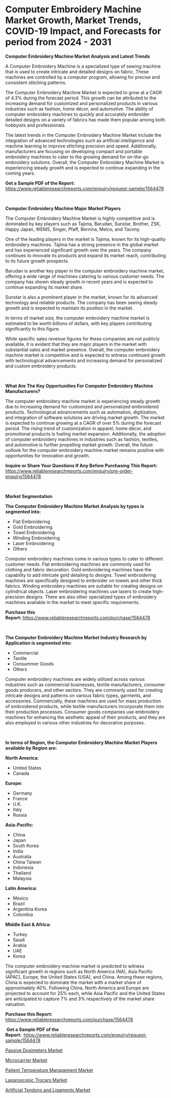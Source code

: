 <p><h1>Computer Embroidery Machine Market Growth, Market Trends, COVID-19 Impact, and Forecasts for period from 2024 - 2031</h1></p><p><strong>Computer Embroidery Machine Market Analysis and Latest Trends</strong></p>
<p><p>A Computer Embroidery Machine is a specialized type of sewing machine that is used to create intricate and detailed designs on fabric. These machines are controlled by a computer program, allowing for precise and consistent stitching patterns.</p><p>The Computer Embroidery Machine Market is expected to grow at a CAGR of 4.3% during the forecast period. This growth can be attributed to the increasing demand for customized and personalized products in various industries such as fashion, home décor, and automotive. The ability of computer embroidery machines to quickly and accurately embroider detailed designs on a variety of fabrics has made them popular among both hobbyists and professionals.</p><p>The latest trends in the Computer Embroidery Machine Market include the integration of advanced technologies such as artificial intelligence and machine learning to improve stitching precision and speed. Additionally, manufacturers are focusing on developing compact and portable embroidery machines to cater to the growing demand for on-the-go embroidery solutions. Overall, the Computer Embroidery Machine Market is experiencing steady growth and is expected to continue expanding in the coming years.</p></p>
<p><strong>Get a Sample PDF of the Report:&nbsp;</strong> <a href="https://www.reliableresearchreports.com/enquiry/request-sample/1564478">https://www.reliableresearchreports.com/enquiry/request-sample/1564478</a></p>
<p>&nbsp;</p>
<p><strong>Computer Embroidery Machine Major Market Players</strong></p>
<p><p>The Computer Embroidery Machine Market is highly competitive and is dominated by key players such as Tajima, Barudan, Sunstar, Brother, ZSK, Happy Japan, WEMS, Singer, Pfaff, Bernina, Melco, and Tacony.</p><p>One of the leading players in the market is Tajima, known for its high-quality embroidery machines. Tajima has a strong presence in the global market and has experienced significant growth over the years. The company continues to innovate its products and expand its market reach, contributing to its future growth prospects.</p><p>Barudan is another key player in the computer embroidery machine market, offering a wide range of machines catering to various customer needs. The company has shown steady growth in recent years and is expected to continue expanding its market share.</p><p>Sunstar is also a prominent player in the market, known for its advanced technology and reliable products. The company has been seeing steady growth and is expected to maintain its position in the market.</p><p>In terms of market size, the computer embroidery machine market is estimated to be worth billions of dollars, with key players contributing significantly to this figure.</p><p>While specific sales revenue figures for these companies are not publicly available, it is evident that they are major players in the market with substantial sales and market presence. Overall, the computer embroidery machine market is competitive and is expected to witness continued growth with technological advancements and increasing demand for personalized and custom embroidery products.</p></p>
<p>&nbsp;</p>
<p><strong>What Are The Key Opportunities For Computer Embroidery Machine Manufacturers?</strong></p>
<p><p>The computer embroidery machine market is experiencing steady growth due to increasing demand for customized and personalized embroidered products. Technological advancements such as automation, digitization, and integration of software solutions are driving market growth. The market is expected to continue growing at a CAGR of over 5% during the forecast period. The rising trend of customization in apparel, home décor, and promotional products is fueling market expansion. Additionally, the adoption of computer embroidery machines in industries such as fashion, textiles, and automotive is further propelling market growth. Overall, the future outlook for the computer embroidery machine market remains positive with opportunities for innovation and growth.</p></p>
<p><strong>Inquire or Share Your Questions If Any Before Purchasing This Report:</strong> <a href="https://www.reliableresearchreports.com/enquiry/pre-order-enquiry/1564478">https://www.reliableresearchreports.com/enquiry/pre-order-enquiry/1564478</a></p>
<p>&nbsp;</p>
<p><strong>Market Segmentation</strong></p>
<p><strong>The Computer Embroidery Machine Market Analysis by types is segmented into:</strong></p>
<p><ul><li>Flat Embroidering</li><li>Gold Embroidering</li><li>Towel Embroidering</li><li>Winding Embroidering</li><li>Laser Embroidering</li><li>Others</li></ul></p>
<p><p>Computer embroidery machines come in various types to cater to different customer needs. Flat embroidering machines are commonly used for clothing and fabric decoration. Gold embroidering machines have the capability to add intricate gold detailing to designs. Towel embroidering machines are specifically designed to embroider on towels and other thick fabrics. Winding embroidery machines are suitable for creating designs on cylindrical objects. Laser embroidering machines use lasers to create high-precision designs. There are also other specialized types of embroidery machines available in the market to meet specific requirements.</p></p>
<p><strong>Purchase this Report:&nbsp;</strong><a href="https://www.reliableresearchreports.com/purchase/1564478">https://www.reliableresearchreports.com/purchase/1564478</a></p>
<p>&nbsp;</p>
<p><strong>The Computer Embroidery Machine Market Industry Research by Application is segmented into:</strong></p>
<p><ul><li>Commercial</li><li>Textile</li><li>Consummer Goods</li><li>Others</li></ul></p>
<p><p>Computer embroidery machines are widely utilized across various industries such as commercial businesses, textile manufacturers, consumer goods producers, and other sectors. They are commonly used for creating intricate designs and patterns on various fabric types, garments, and accessories. Commercially, these machines are used for mass production of embroidered products, while textile manufacturers incorporate them into their production processes. Consumer goods companies use embroidery machines for enhancing the aesthetic appeal of their products, and they are also employed in various other industries for decorative purposes.</p></p>
<p>&nbsp;</p>
<p><strong>In terms of Region, the Computer Embroidery Machine Market Players available by Region are:</strong></p>
<p>
    <p> <strong> North America: </strong>
        <ul>
            <li>United States</li>
            <li>Canada</li>
        </ul>
        </p> 
    <p> <strong> Europe: </strong>
        <ul>
            <li>Germany</li>
            <li>France</li>
            <li>U.K.</li>
            <li>Italy</li>
            <li>Russia</li>
        </ul>
        </p> 
    <p> <strong> Asia-Pacific: </strong>
        <ul>
            <li>China</li>
            <li>Japan</li>
            <li>South Korea</li>
            <li>India</li>
            <li>Australia</li>
            <li>China Taiwan</li>
            <li>Indonesia</li>
            <li>Thailand</li>
            <li>Malaysia</li>
        </ul>
        </p> 
    <p> <strong> Latin America: </strong>
        <ul>
            <li>Mexico</li>
            <li>Brazil</li>
            <li>Argentina Korea</li>
            <li>Colombia</li>
        </ul>
        </p> 
    <p> <strong> Middle East & Africa: </strong>
        <ul>
            <li>Turkey</li>
            <li>Saudi</li>
            <li>Arabia</li>
            <li>UAE</li>
            <li>Korea</li>
        </ul>
    </p>
    </p>
<p><p>The computer embroidery machine market is predicted to witness significant growth in regions such as North America (NA), Asia Pacific (APAC), Europe, the United States (USA), and China. Among these regions, China is expected to dominate the market with a market share of approximately 40%. Following China, North America and Europe are projected to account for 25% each, while Asia Pacific and the United States are anticipated to capture 7% and 3% respectively of the market share valuation.</p></p>
<p><strong>Purchase this Report: </strong><a href="https://www.reliableresearchreports.com/purchase/1564478">https://www.reliableresearchreports.com/purchase/1564478</a></p>
<p>&nbsp;<strong>Get a Sample PDF of the Report:&nbsp;&nbsp;</strong><a href="https://www.reliableresearchreports.com/enquiry/request-sample/1564478">https://www.reliableresearchreports.com/enquiry/request-sample/1564478</a></p>
<p><strong></strong></p>
<p><p><a href="https://medium.com/@jaremington56468/passive-dosimeters-market-trends-forecast-and-competitive-analysis-to-2031-91ef95101f53">Passive Dosimeters Market</a></p><p><a href="https://medium.com/@hannahrivera83/microcarrier-market-comprehensive-assessment-by-type-application-and-geography-6dd91476d94f">Microcarrier Market</a></p><p><a href="https://medium.com/@josephweaver29/patient-temperature-management-market-outlook-industry-overview-and-forecast-2024-to-2031-5dcbcb4bde2b">Patient Temperature Management Market</a></p><p><a href="https://medium.com/@josephweaver29/laparoscopic-trocars-market-size-reveals-the-best-marketing-channels-in-global-industry-d2495c871480">Laparoscopic Trocars Market</a></p><p><a href="https://medium.com/@hannahrivera83/artificial-tendons-and-ligaments-market-share-evolution-and-market-growth-trends-2024-2031-ca9eae53c353">Artificial Tendons and Ligaments Market</a></p></p>